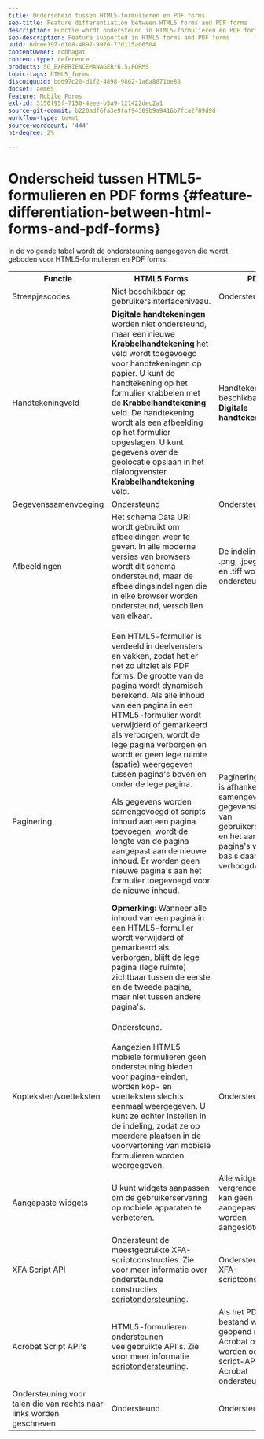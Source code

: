 ```yaml
---
title: Onderscheid tussen HTML5-formulieren en PDF forms
seo-title: Feature differentiation between HTML5 forms and PDF forms
description: Functie wordt ondersteund in HTML5-formulieren en PDF forms
seo-description: Feature supported in HTML5 forms and PDF forms
uuid: 6ddee197-d108-4897-9976-77d115a06504
contentOwner: robhagat
content-type: reference
products: SG_EXPERIENCEMANAGER/6.5/FORMS
topic-tags: hTML5_forms
discoiquuid: bdd97c20-d1f2-4898-9862-1a6a8071be88
docset: aem65
feature: Mobile Forms
exl-id: 3150f95f-7150-4eee-b5a9-121422dec2a1
source-git-commit: b220adf6fa3e9faf94389b9a9416b7fca2f89d9d
workflow-type: tm+mt
source-wordcount: '444'
ht-degree: 2%

---
```


# Onderscheid tussen HTML5-formulieren en PDF forms {#feature-differentiation-between-html-forms-and-pdf-forms}

In de volgende tabel wordt de ondersteuning aangegeven die wordt geboden voor HTML5-formulieren en PDF forms:

<table>
 <tbody>
  <tr>
   <th>Functie</th>
   <th>HTML5 Forms</th>
   <th>PDF</th>
  </tr>
  <tr>
   <td>Streepjescodes<br /> </td>
   <td>Niet beschikbaar op gebruikersinterfaceniveau. </td>
   <td>Ondersteund</td>
  </tr>
  <tr>
   <td>Handtekeningveld<br /> </td>
   <td><strong>Digitale handtekeningen</strong> worden niet ondersteund, maar een nieuwe <strong>Krabbelhandtekening</strong> het veld wordt toegevoegd voor handtekeningen op papier. U kunt de handtekening op het formulier krabbelen met de <strong>Krabbelhandtekening</strong> veld. De handtekening wordt als een afbeelding op het formulier opgeslagen. U kunt gegevens over de geolocatie opslaan in het dialoogvenster <strong>Krabbelhandtekening</strong> veld.</td>
   <td>Handtekeningveld beschikbaar voor <strong>Digitale handtekeningen</strong>.</td>
  </tr>
  <tr>
   <td>Gegevenssamenvoeging</td>
   <td>Ondersteund</td>
   <td>Ondersteund</td>
  </tr>
  <tr>
   <td>Afbeeldingen</td>
   <td>Het schema Data URI wordt gebruikt om afbeeldingen weer te geven. In alle moderne versies van browsers wordt dit schema ondersteund, maar de afbeeldingsindelingen die in elke browser worden ondersteund, verschillen van elkaar.<br /> </td>
   <td>De indelingen .gif, .png, .jpeg, .bmp en .tiff worden ondersteund.</td>
  </tr>
  <tr>
   <td>Paginering<br /> </td>
   <td><p>Een HTML5-formulier is verdeeld in deelvensters en vakken, zodat het er net zo uitziet als PDF forms. De grootte van de pagina wordt dynamisch berekend. Als alle inhoud van een pagina in een HTML5-formulier wordt verwijderd of gemarkeerd als verborgen, wordt de lege pagina verborgen en wordt er geen lege ruimte (spatie) weergegeven tussen pagina's boven en onder de lege pagina.</p> <p>Als gegevens worden samengevoegd of scripts inhoud aan een pagina toevoegen, wordt de lengte van de pagina aangepast aan de nieuwe inhoud. Er worden geen nieuwe pagina's aan het formulier toegevoegd voor de nieuwe inhoud. </p> <p><strong>Opmerking:</strong> Wanneer alle inhoud van een pagina in een HTML5-formulier wordt verwijderd of gemarkeerd als verborgen, blijft de lege pagina (lege ruimte) zichtbaar tussen de eerste en de tweede pagina, maar niet tussen andere pagina's.</p> </td>
   <td>Paginering in PDF is afhankelijk van samengevoegde gegevensinhoud of van gebruikersinhoud en het aantal pagina's wordt op basis daarvan verhoogd/verlaagd.</td>
  </tr>
  <tr>
   <td>Kopteksten/voetteksten </td>
   <td>Ondersteund. <br /> <br /> Aangezien HTML5 mobiele formulieren geen ondersteuning bieden voor pagina-einden, worden kop- en voetteksten slechts eenmaal weergegeven. U kunt ze echter instellen in de indeling, zodat ze op meerdere plaatsen in de voorvertoning van mobiele formulieren worden weergegeven.<br /> </td>
   <td>Ondersteund.</td>
  </tr>
  <tr>
   <td>Aangepaste widgets</td>
   <td>U kunt widgets aanpassen om de gebruikerservaring op mobiele apparaten te verbeteren.<br /> </td>
   <td>Alle widgets zijn vergrendeld en er kan geen aangepaste widget worden aangesloten.<br /> </td>
  </tr>
  <tr>
   <td>XFA Script API</td>
   <td>Ondersteunt de meestgebruikte XFA-scriptconstructies. Zie voor meer informatie over ondersteunde constructies <a href="/help/forms/using/scripting-support.md">scriptondersteuning</a>.</td>
   <td>Ondersteunt alle XFA-scriptconstructies.</td>
  </tr>
  <tr>
   <td>Acrobat Script API's </td>
   <td>HTML5-formulieren ondersteunen veelgebruikte API's. Zie voor meer informatie <a href="/help/forms/using/scripting-support.md">scriptondersteuning</a>.</td>
   <td>Als het PDF-bestand wordt geopend in Acrobat of Reader, worden ook alle script-API's van Acrobat ondersteund.</td>
  </tr>
  <tr>
   <td>Ondersteuning voor talen die van rechts naar links worden geschreven </td>
   <td>Ondersteund</td>
   <td>Ondersteund</td>
  </tr>
 </tbody>
</table>

<!--Follow the best practices to enable a form template for HTML5 renditions and ensure that the behavior and appearance of HTML5 forms and XFA-based PDF is consistent. For detailed list of best practices, see [Best practices to design an HTML5 form.](/help/forms/using/best-practices-design-html5-forms.md)-->
